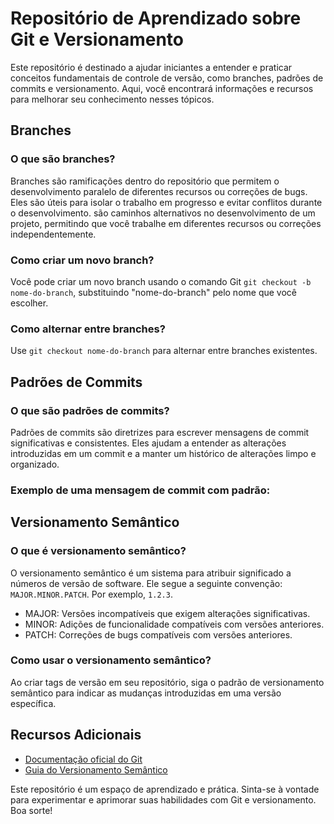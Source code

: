 # Repositório de Aprendizado sobre Git e Versionamento

Este repositório é destinado a ajudar iniciantes a entender e praticar conceitos fundamentais de controle de versão, como branches, padrões de commits e versionamento. Aqui, você encontrará informações e recursos para melhorar seu conhecimento nesses tópicos.

## Branches

### O que são branches?

Branches são ramificações dentro do repositório que permitem o desenvolvimento paralelo de diferentes recursos ou correções de bugs. Eles são úteis para isolar o trabalho em progresso e evitar conflitos durante o desenvolvimento.
são caminhos alternativos no desenvolvimento de um projeto, permitindo que você trabalhe em diferentes recursos ou correções independentemente.

### Como criar um novo branch?

Você pode criar um novo branch usando o comando Git `git checkout -b nome-do-branch`, substituindo "nome-do-branch" pelo nome que você escolher.

### Como alternar entre branches?

Use `git checkout nome-do-branch` para alternar entre branches existentes.

## Padrões de Commits

### O que são padrões de commits?

Padrões de commits são diretrizes para escrever mensagens de commit significativas e consistentes. Eles ajudam a entender as alterações introduzidas em um commit e a manter um histórico de alterações limpo e organizado.

### Exemplo de uma mensagem de commit com padrão:


## Versionamento Semântico

### O que é versionamento semântico?

O versionamento semântico é um sistema para atribuir significado a números de versão de software. Ele segue a seguinte convenção: `MAJOR.MINOR.PATCH`. Por exemplo, `1.2.3`.

- MAJOR: Versões incompatíveis que exigem alterações significativas.
- MINOR: Adições de funcionalidade compatíveis com versões anteriores.
- PATCH: Correções de bugs compatíveis com versões anteriores.

### Como usar o versionamento semântico?

Ao criar tags de versão em seu repositório, siga o padrão de versionamento semântico para indicar as mudanças introduzidas em uma versão específica.

## Recursos Adicionais

- [Documentação oficial do Git](https://git-scm.com/doc)
- [Guia do Versionamento Semântico](https://semver.org/)

Este repositório é um espaço de aprendizado e prática. Sinta-se à vontade para experimentar e aprimorar suas habilidades com Git e versionamento. Boa sorte!
